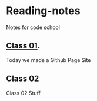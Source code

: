 # Reading-notes
Notes for code school

## [Class 01](/Reading-Notes/Class01).

Today we made a Github Page Site

## Class 02

Class 02 Stuff

